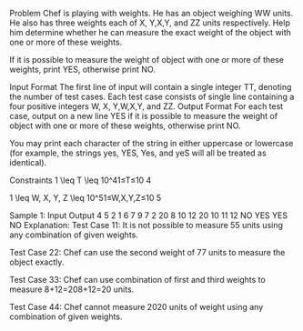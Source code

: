 Problem
Chef is playing with weights. He has an object weighing WW units. He also has three weights each of X, Y,X,Y, and ZZ units respectively. Help him determine whether he can measure the exact weight of the object with one or more of these weights.

If it is possible to measure the weight of object with one or more of these weights, print YES, otherwise print NO.

Input Format
The first line of input will contain a single integer TT, denoting the number of test cases.
Each test case consists of single line containing a four positive integers W, X, Y,W,X,Y, and ZZ.
Output Format
For each test case, output on a new line YES if it is possible to measure the weight of object with one or more of these weights, otherwise print NO.

You may print each character of the string in either uppercase or lowercase (for example, the strings yes, YES, Yes, and yeS will all be treated as identical).

Constraints
1 \leq T \leq 10^41≤T≤10 
4
 
1 \leq W, X, Y, Z \leq 10^51≤W,X,Y,Z≤10 
5
 
Sample 1:
Input
Output
4
5 2 1 6
7 9 7 2
20 8 10 12
20 10 11 12
NO
YES
YES
NO
Explanation:
Test Case 11: It is not possible to measure 55 units using any combination of given weights.

Test Case 22: Chef can use the second weight of 77 units to measure the object exactly.

Test Case 33: Chef can use combination of first and third weights to measure 8+12=208+12=20 units.

Test Case 44: Chef cannot measure 2020 units of weight using any combination of given weights.

